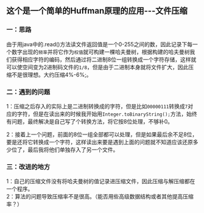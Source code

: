 ## 这个是一个简单的Huffman原理的应用---文件压缩

### 一：思路
由于用java中的.read()方法读文件返回值是一个0-255之间的数，因此记录下每一个数字出现的`频率`并将它作为`权值`就可构建一棵哈夫曼树，根据构建的哈夫曼树我们获得相应字符的编码，然后通过将二进制8位一组转换成一个字符存储，这样就可以使空间变为2进制码文件的`1/8`，但是由于二进制本身就将文件扩大，因此压缩不是很理想。大约压缩4%-6%;。

### 二：遇到的问题
1：压缩之后存入的实际上是二进制转换成的字符，但是比如`00000111`转换成`7`对应的字符，但是在读出来的时候我开始用`Integer.toBinaryString();`方法，始终有问题，最终解决是自己写了个转换方法，将它按8位处理，不够补0。  

2：接着上一个问题，前面的8位一组全部都可以处理，但是如果最后余不足8位，要是还将它转换成一个字符，这样读出来要是遇到上面的问题就不知道应该还原多少位了，最后我将他们单独存入了另一个文件。  

### 三：改进的地方  
1：自己的压缩文件没有将哈夫曼树的值记录进压缩文件，因此压缩与解压缩都在一个程序。  
2：算法的问题导致压缩率不是很高。（能否用些高级数据结构或者其他提高压缩率？）
